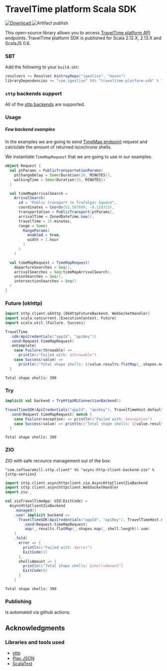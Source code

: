 # TravelTime platform Scala SDK
[ ![Download](https://api.bintray.com/packages/igeolise/maven/traveltime-platform-sdk/images/download.svg) ](https://bintray.com/igeolise/maven/traveltime-platform-sdk/_latestVersion)
![Artifact publish](https://github.com/igeolise/traveltime-platform-sdk-scala/workflows/Artifact%20publish/badge.svg?branch=master)

This open-source library allows you to access [TravelTime platform API](http://docs.traveltimeplatform.com/overview/introduction) endpoints. TravelTime platform SDK is published for Scala 2.12.X, 2.13.X and ScalaJS 0.6.

### SBT

Add the following to your `build.sbt`:

```scala
resolvers += Resolver.bintrayRepo("igeolise", "maven")
libraryDependencies += "com.igeolise" %%% "traveltime-platform-sdk" % "{latest-version}"
```

### `sttp` backends support
All of the [sttp backends](https://sttp.softwaremill.com/en/latest/backends/summary.html) are supported.

### Usage
##### Few backend examples

In the examples we are going to send [TimeMap endpoint](http://docs.traveltimeplatform.com/reference/time-map/) request and calclulate the amount of returned iscochrone shells.

We instantiate `TimeMapRequest` that we are going to use in our examples.

```scala
object Request {
  val ptParams = PublicTransportationParams(
    ptChangeDelay = Some(Duration(10, MINUTES)),
    walkingTime = Some(Duration(15, MINUTES))
  )

  val timeMapArrivalSearch =
    ArrivalSearch(
      id = "Public transport to Trafalgar Square",
      coordinates = Coords(51.507609, -0.128315),
      transportation = PublicTransport(ptParams),
      arrivalTime = ZonedDateTime.now(),
      travelTime = 15.minutes,
      range = Some(
        RangeParams(
          enabled = true,
          width = 1.hour
        )
      )
    )

  val timeMapRequest = TimeMapRequest(
    departureSearches = Seq(),
    arrivalSearches = Seq(timeMapArrivalSearch),
    unionSearches = Seq(),
    intersectionSearches = Seq()
  )
}
```

### Future (okhttp)
```scala
import sttp.client.okhttp.{OkHttpFutureBackend, WebSocketHandler}
import scala.concurrent.{ExecutionContext, Future}
import scala.util.{Failure, Success}

TravelTime
  .sdk(ApiCredentials("appId", "apiKey"))
  .send(Request.timeMapRequest)
  .onComplete{
    case Failure(throwable) =>
      println(s"Failed with: $throwable")
    case Success(value) =>
      println(s"Total shape shells: ${value.results.flatMap(_.shapes.map(_.shell.length)).sum}")
  }
```
```
Total shape shells: 399
```

### Try
```scala
implicit val backend = TryHttpURLConnectionBackend()

TravelTimeSDK(ApiCredentials("appId", "apiKey"), TravelTimeHost.defaultHost)
  .send(Request.timeMapRequest) match {
    case Failure(exception) => println(s"Failed with: $exception")
    case Success(value) => println(s"Total shape shells: ${value.results.flatMap(_.shapes.map(_.shell.length)).sum}")
  }
```
```
Total shape shells: 399
```

### ZIO
ZIO with safe recource management out of the box:
```
"com.softwaremill.sttp.client" %% "async-http-client-backend-zio" % {sttp-version}
```
```scala
import sttp.client.asynchttpclient.zio.AsyncHttpClientZioBackend
import sttp.client.asynchttpclient.WebSocketHandler
import zio._

val zioTravelTimeApp: UIO[ExitCode] =
  AsyncHttpClientZioBackend
    .managed()
    .use( implicit backend =>
      TravelTimeSDK(ApiCredentials("appId", "apiKey"), TravelTimeHost.defaultHost)
        .send(Request.timeMapRequest)
        .map(_.results.flatMap(_.shapes.map(_.shell.length)).sum)
    )
    .fold(
      error => {
        println(s"Failed with: $error")
        ExitCode(1)
      },
      shellsAmount => {
        println(s"Total shape shells: $shellsAmount")
        ExitCode(0)
      }
    )
```
```
Total shape shells: 399
```

### Publishing
Is automated via github actions.

## Acknowledgments

### Libraries and tools used
* [sttp](https://github.com/softwaremill/sttp)
* [Play JSON](https://github.com/playframework/play-json)
* [ScalaTest](http://www.scalatest.org/)